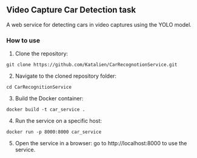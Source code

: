 ## Video Capture Car Detection task
A web service for detecting cars in video captures using the YOLO model.

### How to use

1. Clone the repository:
```
git clone https://github.com/Katalien/CarRecognotionService.git
```
2. Navigate to the cloned repository folder:
```commandline
cd CarRecognitionService
```
3. Build the Docker container:
```commandline
docker build -t car_service .
```
4. Run the service on a specific host:
```commandline
docker run -p 8000:8000 car_service
```
5. Open the service in a browser:
go to http://localhost:8000 to use the service.